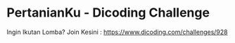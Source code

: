 # PertanianKu - Dicoding Challenge


Ingin Ikutan Lomba? Join Kesini : https://www.dicoding.com/challenges/928

